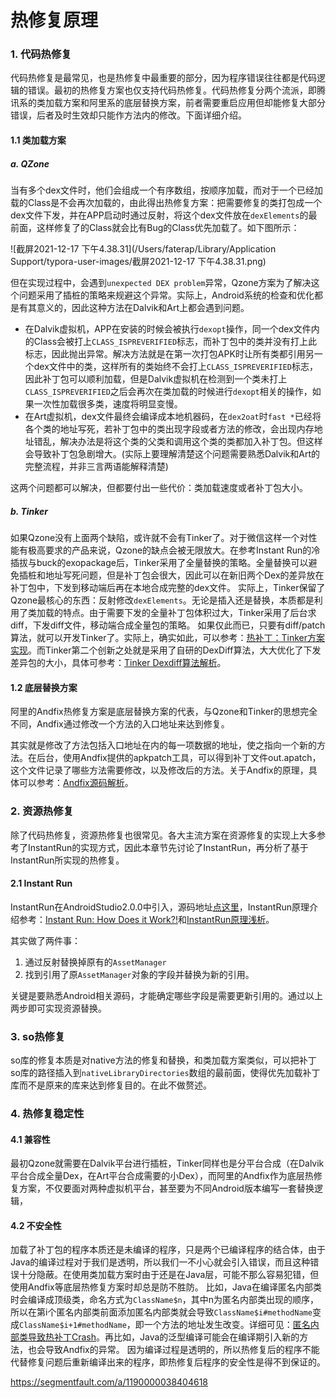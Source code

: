 # 热修复原理

### 1. 代码热修复

代码热修复是最常见，也是热修复中最重要的部分，因为程序错误往往都是代码逻辑的错误。最初的热修复方案也仅支持代码热修复。代码热修复分两个流派，即腾讯系的类加载方案和阿里系的底层替换方案，前者需要重启应用但却能修复大部分错误，后者及时生效却只能作方法内的修改。下面详细介绍。

#### 1.1 类加载方案

##### a. QZone

当有多个dex文件时，他们会组成一个有序数组，按顺序加载，而对于一个已经加载的Class是不会再次加载的，由此得出热修复方案：把需要修复的类打包成一个dex文件下发，并在APP启动时通过反射，将这个dex文件放在`dexElements`的最前面，这样修复了的Class就会比有Bug的Class优先加载了。如下图所示：

![截屏2021-12-17 下午4.38.31](/Users/faterap/Library/Application Support/typora-user-images/截屏2021-12-17 下午4.38.31.png)

但在实现过程中，会遇到`unexpected DEX problem`异常，Qzone方案为了解决这个问题采用了插桩的策略来规避这个异常。实际上，Android系统的检查和优化都是有其意义的，因此这种方法在Dalvik和Art上都会遇到问题。

- 在Dalvik虚拟机，APP在安装的时候会被执行`dexopt`操作，同一个dex文件内的Class会被打上`CLASS_ISPREVERIFIED`标志，而补丁包中的类并没有打上此标志，因此抛出异常。解决方法就是在第一次打包APK时让所有类都引用另一个dex文件中的类，这样所有的类始终不会打上`CLASS_ISPREVERIFIED`标志，因此补丁包可以顺利加载，但是Dalvik虚拟机在检测到一个类未打上`CLASS_ISPREVERIFIED`之后会再次在类加载的时候进行`dexopt`相关的操作，如果一次性加载很多类，速度将明显变慢。
- 在Art虚拟机，dex文件最终会编译成本地机器码，在`dex2oat`时`fast *`已经将各个类的地址写死，若补丁包中的类出现字段或者方法的修改，会出现内存地址错乱，解决办法是将这个类的父类和调用这个类的类都加入补丁包。但这样会导致补丁包急剧增大。(实际上要理解清楚这个问题需要熟悉Dalvik和Art的完整流程，并非三言两语能解释清楚)

这两个问题都可以解决，但都要付出一些代价：类加载速度或者补丁包大小。

##### b. Tinker

如果Qzone没有上面两个缺陷，或许就不会有Tinker了。对于微信这样一个对性能有极高要求的产品来说，Qzone的缺点会被无限放大。在参考Instant Run的冷插拔与buck的exopackage后，Tinker采用了全量替换的策略。全量替换可以避免插桩和地址写死问题，但是补丁包会很大，因此可以在新旧两个Dex的差异放在补丁包中，下发到移动端后再在本地合成完整的dex文件。
实际上，Tinker保留了Qzone最核心的东西：反射修改`dexElements`。无论是插入还是替换，本质都是利用了类加载的特点。由于需要下发的全量补丁包体积过大，Tinker采用了后台求diff，下发diff文件，移动端合成全量包的策略。
如果仅此而已，只要有diff/patch算法，就可以开发Tinker了。实际上，确实如此，可以参考：[热补丁：Tinker方案实现](https://vimerzhao.github.io/2017/08/03/热补丁：Tinker方案实现/)。而Tinker第二个创新之处就是采用了自研的DexDiff算法，大大优化了下发差异包的大小，具体可参考：[Tinker Dexdiff算法解析](https://www.zybuluo.com/dodola/note/554061)。

#### 1.2 底层替换方案

阿里的Andfix热修复方案是底层替换方案的代表，与Qzone和Tinker的思想完全不同，Andfix通过修改一个方法的入口地址来达到修复。

其实就是修改了方法包括入口地址在内的每一项数据的地址，使之指向一个新的方法。在后台，使用Andfix提供的apkpatch工具，可以得到补丁文件out.apatch，这个文件记录了哪些方法需要修改，以及修改后的方法。关于Andfix的原理，具体可以参考：[Andfix源码解析](https://vimerzhao.github.io/2017/08/20/Andfix源码解析/)。

### 2. 资源热修复

除了代码热修复，资源热修复也很常见。各大主流方案在资源修复的实现上大多参考了InstantRun的实现方式，因此本章节先讨论了InstantRun，再分析了基于InstantRun所实现的热修复。

#### 2.1 Instant Run

InstantRun在AndroidStudio2.0.0中引入，源码地址[点这里](https://android.googlesource.com/platform/tools/base/+/gradle_2.0.0/instant-run)，InstantRun原理介绍参考：[Instant Run: How Does it Work?!](https://medium.com/google-developers/instant-run-how-does-it-work-294a1633367f)和[InstantRun原理浅析](https://vimerzhao.github.io/2017/08/17/InstantRun原理浅析/)。

其实做了两件事：

1. 通过反射替换掉原有的`AssetManager`
2. 找到引用了原`AssetManager`对象的字段并替换为新的引用。

关键是要熟悉Android相关源码，才能确定哪些字段是需要更新引用的。通过以上两步即可实现资源替换。

### 3. so热修复

so库的修复本质是对native方法的修复和替换，和类加载方案类似，可以把补丁so库的路径插入到`nativeLibraryDirectories`数组的最前面，使得优先加载补丁库而不是原来的库来达到修复目的。在此不做赘述。

### 4. 热修复稳定性

#### 4.1 兼容性

最初Qzone就需要在Dalvik平台进行插桩，Tinker同样也是分平台合成（在Dalvik平台合成全量Dex，在Art平台合成需要的小Dex），而阿里的Andfix作为底层热修复方案，不仅要面对两种虚拟机平台，甚至要为不同Android版本编写一套替换逻辑，

#### 4.2 不安全性

加载了补丁包的程序本质还是未编译的程序，只是两个已编译程序的结合体，由于Java的编译过程对于我们是透明，所以我们一不小心就会引入错误，而且这种错误十分隐蔽。在使用类加载方案时由于还是在Java层，可能不那么容易犯错，但使用Andfix等底层热修复方案时却总是防不胜防。
比如，Java在编译匿名内部类时会编译成顶级类，命名方式为`ClassName$n`，其中n为匿名内部类出现的顺序，所以在第i个匿名内部类前面添加匿名内部类就会导致`ClassName$i#methodName`变成`ClassName$i+1#methodName`，即一个方法的地址发生改变。详细可见：[匿名内部类导致热补丁Crash](https://vimerzhao.github.io/2017/08/20/匿名内部类导致热补丁Crash/#more)。再比如，Java的泛型编译可能会在编译期引入新的方法，也会导致Andfix的异常。
因为编译过程是透明的，所以热修复后的程序不能代替修复问题后重新编译出来的程序，即热修复后程序的安全性是得不到保证的。



https://segmentfault.com/a/1190000038404618